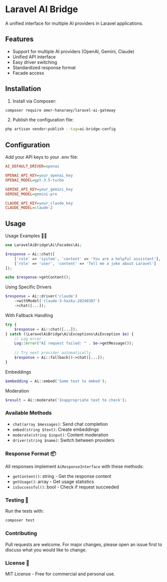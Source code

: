 # Laravel AI Bridge

A unified interface for multiple AI providers in Laravel applications.

## Features

- Support for multiple AI providers (OpenAI, Gemini, Claude)
- Unified API interface
- Easy driver switching
- Standardized response format
- Facade access

## Installation

1. Install via Composer:

```bash
composer require omer-hanaraey/laravel-ai-gateway
```

2. Publish the configuration file:

```bash
php artisan vendor:publish --tag=ai-bridge-config
```

## Configuration
Add your API keys to your .env file:

```ini
AI_DEFAULT_DRIVER=openai

OPENAI_API_KEY=your_openai_key
OPENAI_MODEL=gpt-3.5-turbo

GEMINI_API_KEY=your_gemini_key
GEMINI_MODEL=gemini-pro

CLAUDE_API_KEY=your_claude_key
CLAUDE_MODEL=claude-2
```

## Usage
Usage Examples 🧑‍💻

```php
use LaravelAiBridge\Ai\Facades\Ai;

$response = Ai::chat([
    ['role' => 'system', 'content' => 'You are a helpful assistant'],
    ['role' => 'user', 'content' => 'Tell me a joke about Laravel']
]);

echo $response->getContent();
```

Using Specific Drivers

```php
$response = Ai::driver('claude')
    ->withModel('claude-3-haiku-20240307')
    ->chat([...]);
```
With Fallback Handling

```php
try {
    $response = Ai::chat([...]);
} catch (\LaravelAiBridge\Ai\Exceptions\AiException $e) {
    // Log error
    Log::error("AI request failed: " . $e->getMessage());
    
    // Try next provider automatically
    $response = Ai::fallback()->chat([...]);
}
```

Embeddings

```php
$embedding = Ai::embed('Some text to embed');
```

Moderation

```php
$result = Ai::moderate('Inappropriate text to check');
```

### Available Methods
- `chat(array $messages)`: Send chat completion
- `embed(string $text)`: Create embeddings
- `moderate(string $input)`: Content moderation
- `driver(string $name)`: Switch between providers

### Response Format 📦

All responses implement `AiResponseInterface` with these methods:

- `getContent()`: string - Get the response content
- `getUsage()`: array - Get usage statistics
- `isSuccessful()`: bool - Check if request succeeded

### Testing  🧪

Run the tests with:

```bash
composer test
```

### Contributing

Pull requests are welcome. For major changes, please open an issue first to discuss what you would like to change.

### License 📄
MIT License - Free for commercial and personal use.